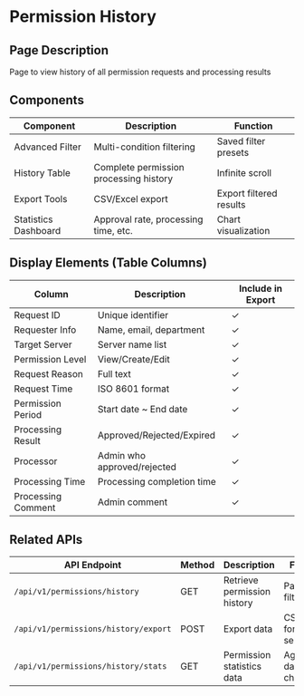 # Permission History

## Page Description

Page to view history of all permission requests and processing results

## Components

| Component            | Description                            | Function                |
| -------------------- | -------------------------------------- | ----------------------- |
| Advanced Filter      | Multi-condition filtering              | Saved filter presets    |
| History Table        | Complete permission processing history | Infinite scroll         |
| Export Tools         | CSV/Excel export                       | Export filtered results |
| Statistics Dashboard | Approval rate, processing time, etc.   | Chart visualization     |

## Display Elements (Table Columns)

| Column             | Description                 | Include in Export |
| ------------------ | --------------------------- | ----------------- |
| Request ID         | Unique identifier           | ✓                 |
| Requester Info     | Name, email, department     | ✓                 |
| Target Server      | Server name list            | ✓                 |
| Permission Level   | View/Create/Edit            | ✓                 |
| Request Reason     | Full text                   | ✓                 |
| Request Time       | ISO 8601 format             | ✓                 |
| Permission Period  | Start date ~ End date       | ✓                 |
| Processing Result  | Approved/Rejected/Expired   | ✓                 |
| Processor          | Admin who approved/rejected | ✓                 |
| Processing Time    | Processing completion time  | ✓                 |
| Processing Comment | Admin comment               | ✓                 |

## Related APIs

| API Endpoint                         | Method | Description                 | Function                   |
| ------------------------------------ | ------ | --------------------------- | -------------------------- |
| `/api/v1/permissions/history`        | GET    | Retrieve permission history | Pagination, filtering      |
| `/api/v1/permissions/history/export` | POST   | Export data                 | CSV/Excel format selection |
| `/api/v1/permissions/history/stats`  | GET    | Permission statistics data  | Aggregated data for charts |
